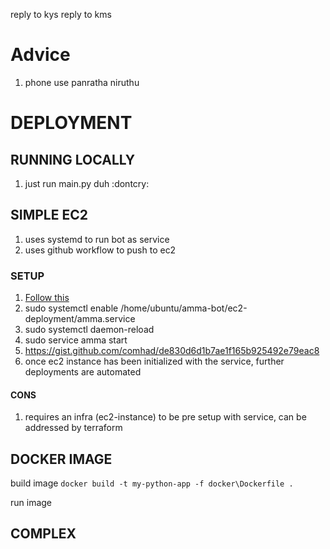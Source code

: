 reply to kys
reply to kms

# Advice
1. phone use panratha niruthu

# DEPLOYMENT
## RUNNING LOCALLY
1. just run main.py duh :dontcry:

## SIMPLE EC2
1. uses systemd to run bot as service
2. uses github workflow to push to ec2

### SETUP
1. [Follow this](https://www.caronteconsulting.com/en/news/run-script-python-service/)
2.  sudo systemctl enable /home/ubuntu/amma-bot/ec2-deployment/amma.service
3.  sudo systemctl daemon-reload
4.  sudo service amma start
5.  https://gist.github.com/comhad/de830d6d1b7ae1f165b925492e79eac8
6.  once ec2 instance has been initialized with the service, further deployments are automated

#### CONS
1. requires an infra (ec2-instance) to be pre setup with service, can be addressed by terraform


## DOCKER IMAGE
build image ```docker build -t my-python-app -f docker\Dockerfile .```

run image


## COMPLEX
